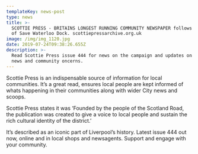 ```yaml
---
templateKey: news-post
type: news
title: >-
  SCOTTIE PRESS - BRITAINS LONGEST RUNNING COMMUNITY NEWSPAPER follows the Story
  of Save Waterloo Dock. scottiepressarchive.org.uk
image: /img/img_1120.jpg
date: 2019-07-24T09:38:26.655Z
description: >-
  Read Scottie Press issue 444 for news on the campaign and updates on local
  news and community oncerns.
---
```

Scottie Press is an indispensable source of information for local communities. It’s a great read, ensures local people are kept informed of whats happening in their communities along with wider City news and scoops.

Scottie Press states it was ‘Founded by the people of the Scotland Road, the publication was created to give a voice to local people and sustain the rich cultural identity of the district.’

It’s described as an iconic part of Liverpool’s history. Latest issue 444 out now, online and in local shops and newsagents. Support and engage with your community.
